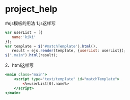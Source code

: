 # project_help
 #ejs模板的用法
 1.js这样写
 ```jsx harmony
var userList = [{
    name:'kiki'
}];
var template = $('#matchTemplate').html(),
    result = ejs.render(template, {userList: userList});
$(".main").html(result);
```

2、html这样写
```jsx harmony
<main class="main">
    <script type="text/template" id="matchTemplate">
        <%=userList[0].name%>
    </script>
</main>
```